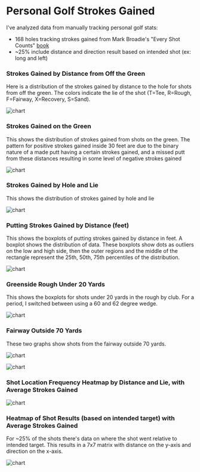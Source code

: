 # Personal Golf Strokes Gained
I've analyzed data from manually tracking personal golf stats:
- 168 holes tracking strokes gained from Mark Broadie's "Every Shot Counts" [book](https://www.amazon.com/Every-Shot-Counts-Revolutionary-Performance/dp/1592407501)
- ~25% include distance and direction result based on intended shot (ex: long and left)


### Strokes Gained by Distance from Off the Green
Here is a distribution of the strokes gained by distance to the hole for shots from off the green. The colors indicate the lie of the shot (T=Tee, R=Rough, F=Fairway, X=Recovery, S=Sand).

![chart](https://github.com/ricdurh/Personal_Golf_Strokes_Gained/blob/main/images/SG_dist_not_on_green.png)

### Strokes Gained on the Green
This shows the distribution of strokes gained from shots on the green. The pattern for positive strokes gained inside 30 feet are due to the binary nature of a made putt having a certain strokes gained, and a missed putt from these distances resulting in some level of negative strokes gained

![chart](https://github.com/ricdurh/Personal_Golf_Strokes_Gained/blob/main/images/SG_green.png)

### Strokes Gained by Hole and Lie
This shows the distribution of strokes gained by hole and lie

![chart](https://github.com/ricdurh/Personal_Golf_Strokes_Gained/blob/main/images/SG_by_Hole_and_Lie.png)

### Putting Strokes Gained by Distance (feet)
This shows the boxplots of putting strokes gained by distance in feet. A boxplot shows the distribution of data. These boxplots show dots as outliers on the low and high side, then the outer regions and the middle of the rectangle represent the 25th, 50th, 75th percentiles of the distribution.

![chart](https://github.com/ricdurh/Personal_Golf_Strokes_Gained/blob/main/images/Putting_SG_by_dist.png)

### Greenside Rough Under 20 Yards
This shows the boxplots for shots under 20 yards in the rough by club. For a period, I switched between using a 60 and 62 degree wedge.

![chart](https://github.com/ricdurh/Personal_Golf_Strokes_Gained/blob/main/images/Greenside_Rough.png)

### Fairway Outside 70 Yards
These two graphs show shots from the fairway outside 70 yards.

![chart](https://github.com/ricdurh/Personal_Golf_Strokes_Gained/blob/main/images/FW_outside_70_yards.png)

![chart](https://github.com/ricdurh/Personal_Golf_Strokes_Gained/blob/main/images/W_outside_70_yards_2.png)

### Shot Location Frequency Heatmap by Distance and Lie, with Average Strokes Gained

![chart](https://github.com/ricdurh/Personal_Golf_Strokes_Gained/blob/main/images/Shot_Location_Freq_and_SG_avg.png)

### Heatmap of Shot Results (based on intended target) with Average Strokes Gained
For ~25% of the shots there's data on where the shot went relative to intended target. This results in a 7x7 matrix with distance on the y-axis and direction on the x-axis.

![chart](https://github.com/ricdurh/Personal_Golf_Strokes_Gained/blob/main/images/heatmap_1.png)
